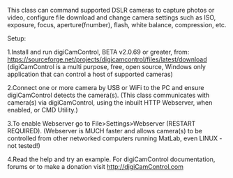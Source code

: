 This class can command supported DSLR cameras to capture photos or video,
configure file download and change camera settings such as ISO, exposure,
focus, aperture(fnumber), flash, white balance, compression, etc.

Setup:

1.Install and run digiCamControl, BETA v2.0.69 or greater, from:
  https://sourceforge.net/projects/digicamcontrol/files/latest/download
  (digiCamControl is a multi purpose, free, open source, Windows only
  application that can control a host of supported cameras)

2.Connect one or more camera by USB or WiFi to the PC and ensure
  digiCamControl detects the camera(s). 
  (This class communicates with camera(s) via digiCamControl, using the
  inbuilt HTTP Webserver, when enabled, or CMD Utility.) 

3.To enable Webserver go to File>Settings>Webserver (RESTART REQUIRED).
  (Webserver is MUCH faster and allows camera(s) to be controlled from
  other networked computers running MatLab, even LINUX - not tested!)

4.Read the help and try an example. For digiCamControl documentation,
  forums or to make a donation visit http://digiCamControl.com
